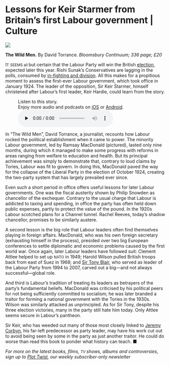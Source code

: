 # Lessons for Keir Starmer from Britain’s first Labour government | Culture

<img src="https://images.weserv.nl/?url=www.economist.com/img/b/1280/720/90/media-assets/image/20240210_CUP001.jpg" /><div></div><p><b>The Wild Men.</b> By David Torrance. <i>Bloomsbury Continuum; 336 page; £20</i></p><p><span>I</span><small>T</small> <small>SEEMS all </small>but certain that the Labour Party will win the British <a href="https://www.economist.com/the-world-ahead/2023/11/13/rishi-sunak-and-sir-keir-starmer-who-would-actually-bring-change">election</a>, expected later this year. Rishi Sunak’s Conservatives are lagging in the polls, consumed by <a href="https://www.economist.com/britain/2024/02/01/the-search-for-conservative-party-unity">in-fighting and division</a>. All this makes for a propitious moment to assess the first-ever Labour government, which took office in January 1924. The leader of the opposition, Sir Keir Starmer, himself christened after Labour’s first leader, Keir Hardie, could learn from the story.</p><div><figure><div><figcaption>Listen to this story.</figcaption> <span>Enjoy more audio and podcasts on<!-- --> <a href="https://www.economist.comhttps://economist-app.onelink.me/d2eC/bed1b25" id="audio-ios-cta" rel="noreferrer" target="_blank">iOS</a> <!-- -->or<!-- --> <a href="https://www.economist.comhttps://economist-app.onelink.me/d2eC/7f3c199" id="audio-android-cta" rel="noreferrer" target="_blank">Android</a>.</span></div><audio controls="" id="audio-player" preload="none" src="https://www.economist.com/media-assets/audio/081%20Culture%20-%20Britain_s%20Labour%20government%20at%20100-394f1b2aca09a81b80b17d94d2b34eb7.mp3" title="Lessons for Keir Starmer from Britain’s first Labour government"><p>Your browser does not support the &lt;audio&gt; element.</p></audio><div><div></div></div></figure></div><p>In “The Wild Men”, David Torrance, a journalist, recounts how Labour rocked the political establishment when it came to power. The minority Labour government, led by Ramsay MacDonald (pictured), lasted only nine months, during which it managed to make some progress with reforms in areas ranging from welfare to education and health. But its principal achievement was simply to demonstrate that, contrary to loud claims by Tories, Labour was fit to govern. In doing this, MacDonald paved the way for the collapse of the Liberal Party in the election of October 1924, creating the two-party system that has largely prevailed ever since.</p><div><div><div id="econ-1"></div></div></div><p>Even such a short period in office offers useful lessons for later Labour governments. One was the fiscal austerity shown by Philip Snowden as chancellor of the exchequer. Contrary to the usual charge that Labour is addicted to taxing and spending, in office the party has often held down public expenses, partly to protect the value of the pound. In the 1920s Labour scotched plans for a Channel tunnel. Rachel Reeves, today’s shadow chancellor, promises to be similarly austere.</p><p>A second lesson is the big role that Labour leaders often find themselves playing in foreign affairs. MacDonald, who was his own foreign secretary (exhausting himself in the process), presided over two big European conferences to settle diplomatic and economic problems caused by the first world war. Once again, later Labour leaders have followed suit: Clement Attlee helped to set up <small>NATO</small> in 1949; Harold Wilson pulled British troops back from east of Suez in 1968; and <a href="https://www.economist.com/britain/2023/07/20/sir-tony-blair-mesmerises-the-labour-party-again">Sir Tony Blair</a>, who served as leader of the Labour Party from 1994 to 2007, carved out a big—and not always successful—global role.</p><p>And third is Labour’s tradition of treating its leaders as betrayers of the party’s fundamental beliefs. MacDonald was criticised by his political peers for not being sufficiently committed to socialism; he was later branded a traitor for forming a national government with the Tories in the 1930s. Wilson was similarly attacked as unprincipled. As for Sir Tony, despite his three election victories, many in the party still hate him today. Only Attlee seems secure in Labour’s pantheon.</p><p>Sir Keir, who has weeded out many of those most closely linked to <a href="https://www.economist.com/britain/2023/10/24/liz-truss-and-jeremy-corbyn-still-haunt-british-politics">Jeremy Corbyn</a>, his far-left predecessor as party leader, may have his work cut out to avoid being seen by some in the party as just another traitor. He could do worse than read this book to ponder what history can teach. <span>■</span></p><p><i>For more on the latest books, films, <small>TV </small>shows, albums and controversies, sign up to <a href="https://www.economist.com/culture/2022/11/23/introducing-plot-twist-our-new-culture-newsletter">Plot Twist</a>, our weekly subscriber-only newsletter</i></p>

